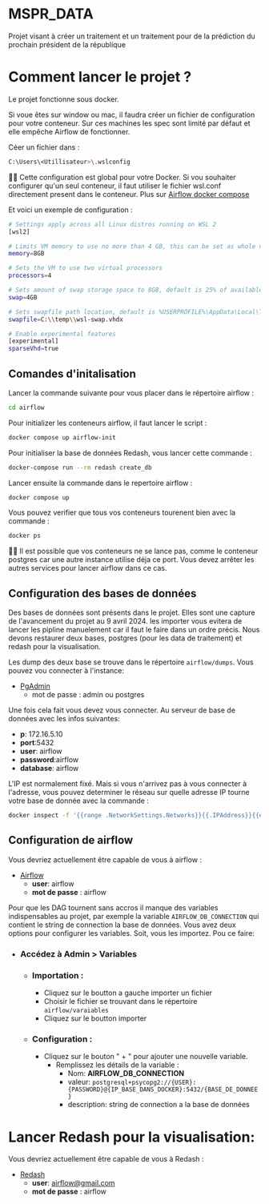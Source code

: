 # MSPR_DATA

Projet visant à créer un traitement et un traitement pour de la prédiction du prochain président de la république

# Comment lancer le projet ?

Le projet fonctionne sous docker.

Si voue êtes sur window ou mac, il faudra créer un fichier de configuration pour votre conteneur.
Sur ces machines les spec sont limité par défaut et elle empêche Airflow de fonctionner.

Céer un fichier dans :

```bash
C:\Users\<Utillisateur>\.wslconfig
```

🚨🚨 Cette configuration est global pour votre Docker. Si vou souhaiter configurer qu'un seul conteneur, il faut utiliser
le fichier wsl.conf directement present dans le conteneur. Plus
sur [Airflow docker compose](https://learn.microsoft.com/en-us/windows/wsl/wsl-config#wslconf)

Et voici un exemple de configuration :

```bash
# Settings apply across all Linux distros running on WSL 2
[wsl2]

# Limits VM memory to use no more than 4 GB, this can be set as whole numbers using GB or MB
memory=8GB

# Sets the VM to use two virtual processors
processors=4

# Sets amount of swap storage space to 8GB, default is 25% of available RAM
swap=4GB

# Sets swapfile path location, default is %USERPROFILE%\AppData\Local\Temp\swap.vhdx
swapfile=C:\\temp\\wsl-swap.vhdx

# Enable experimental features
[experimental]
sparseVhd=true
```

## Comandes d'initalisation

Lancer la commande suivante pour vous placer dans le répertoire airflow :

```bash
cd airflow
```

Pour initializer les conteneurs airflow, il faut lancer le script :

```bash
docker compose up airflow-init
```

Pour initialiser la base de données Redash, vous lancer cette commande :

```bash
docker-compose run --rm redash create_db
```

Lancer ensuite la commande dans le repertoire airflow :

```bash
docker compose up
```

Vous pouvez verifier que tous vos conteneurs tourenent bien avec la commande :

```bash
docker ps
```

🚨🚨 Il est possible que vos conteneurs ne se lance pas, comme le conteneur postgres car une autre instance utilise déja
ce port. Vous devez arrêter les autres services pour lancer airflow dans ce cas.

## Configuration des bases de données

Des bases de données sont présents dans le projet. Elles sont une capture de l'avancement du projet au 9 avril 2024.
les importer vous evitera de lancer les pipline manuelement car il faut le faire dans un ordre précis. Nous devons
restaurer deux bases, postgres (pour les data de traitement) et redash pour la visualisation.

Les dump des deux base se trouve dans le répertoire ``airflow/dumps``. Vous pouvez vou connecter à l'instance:

- [PgAdmin](http://localhost:5050/browser/)
  - mot de passe : admin ou postgres

Une fois cela fait vous devez vous connecter. Au serveur de base de
données avec les infos suivantes:

- **p**: 172.16.5.10
- **port**:5432
- **user**: airflow
- **password**:airflow
- **database**: airflow

L'IP est normalement fixé. Mais si vous n'arrivez pas à vous connecter à l'adresse, vous pouvez determiner le réseau sur
quelle adresse IP tourne votre base de donnée avec la
commande :

```bash
docker inspect -f '{{range .NetworkSettings.Networks}}{{.IPAddress}}{{end}}' airflow-postgres-1
```

## Configuration de airflow

Vous devriez actuellement être capable de vous à airflow :

- [Airflow](http://localhost:8080/)
  - **user**: airflow
  - **mot de passe** : airflow

Pour que les DAG tournent sans accros il manque des variables indispensables au projet, par exemple la
variable ```AIRFLOW_DB_CONNECTION``` qui contient le string de connection la base de données. Vous avez deux options
pour configurer les variables.
Soit, vous les importez. Pou ce faire:

- ### Accédez à Admin > Variables
  - ### Importation :
    - Cliquez sur le boutton a gauche importer un fichier
    - Choisir le fichier se trouvant dans le répertoire ```airflow/varaiables```
    - Cliquez sur le boutton importer
  - ### Configuration :
    - Cliquez sur le bouton " + " pour ajouter une nouvelle variable.
      - Remplissez les détails de la variable :
        - Nom: **AIRFLOW_DB_CONNECTION**
        - valeur: ```postgresql+psycopg2://{USER}:{PASSWORD}@{IP_BASE_DANS_DOCKER}:5432/{BASE_DE_DONNEE}```
        - description: string de connection a la base de données

# Lancer Redash pour la visualisation:
Vous devriez actuellement être capable de vous à Redash :
- [Redash](http://localhost:5000/)
  - **user**: airflow@gmail.com
  - **mot de passe** : airflow
